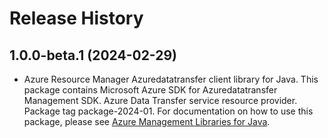 # Release History

## 1.0.0-beta.1 (2024-02-29)

- Azure Resource Manager Azuredatatransfer client library for Java. This package contains Microsoft Azure SDK for Azuredatatransfer Management SDK. Azure Data Transfer service resource provider. Package tag package-2024-01. For documentation on how to use this package, please see [Azure Management Libraries for Java](https://aka.ms/azsdk/java/mgmt).
